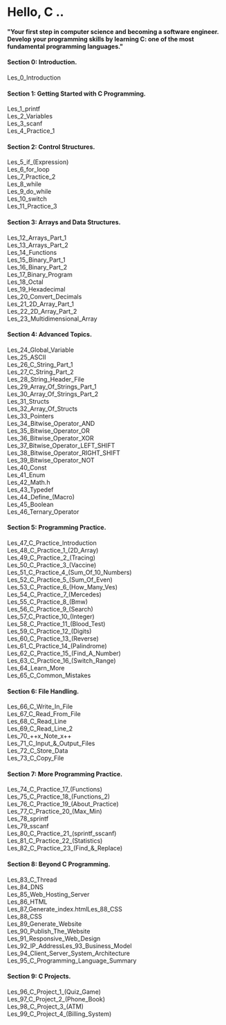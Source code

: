 # Hello, C ..

#### "Your first step in computer science and becoming a software engineer. Develop your programming skills by learning C: one of the most fundamental programming languages."

#### Section 0: Introduction.

Les_0_Introduction

#### Section 1: Getting Started with C Programming.

Les_1_printf  
Les_2_Variables  
Les_3_scanf  
Les_4_Practice_1

#### Section 2: Control Structures.

Les_5_if_(Expression)  
Les_6_for_loop  
Les_7_Practice_2  
Les_8_while  
Les_9_do_while  
Les_10_switch  
Les_11_Practice_3  

#### Section 3: Arrays and Data Structures.

Les_12_Arrays_Part_1  
Les_13_Arrays_Part_2  
Les_14_Functions  
Les_15_Binary_Part_1  
Les_16_Binary_Part_2  
Les_17_Binary_Program  
Les_18_Octal  
Les_19_Hexadecimal  
Les_20_Convert_Decimals  
Les_21_2D_Array_Part_1  
Les_22_2D_Array_Part_2  
Les_23_Multidimensional_Array  

#### Section 4: Advanced Topics.

Les_24_Global_Variable  
Les_25_ASCII  
Les_26_C_String_Part_1  
Les_27_C_String_Part_2  
Les_28_String_Header_File  
Les_29_Array_Of_Strings_Part_1  
Les_30_Array_Of_Strings_Part_2  
Les_31_Structs  
Les_32_Array_Of_Structs  
Les_33_Pointers  
Les_34_Bitwise_Operator_AND  
Les_35_Bitwise_Operator_OR  
Les_36_Bitwise_Operator_XOR  
Les_37_Bitwise_Operator_LEFT_SHIFT  
Les_38_Bitwise_Operator_RIGHT_SHIFT  
Les_39_Bitwise_Operator_NOT  
Les_40_Const  
Les_41_Enum  
Les_42_Math.h  
Les_43_Typedef  
Les_44_Define_(Macro)  
Les_45_Boolean  
Les_46_Ternary_Operator  

#### Section 5: Programming Practice.

Les_47_C_Practice_Introduction  
Les_48_C_Practice_1_(2D_Array)  
Les_49_C_Practice_2_(Tracing)  
Les_50_C_Practice_3_(Vaccine)  
Les_51_C_Practice_4_(Sum_Of_10_Numbers)  
Les_52_C_Practice_5_(Sum_Of_Even)  
Les_53_C_Practice_6_(How_Many_Ves)  
Les_54_C_Practice_7_(Mercedes)  
Les_55_C_Practice_8_(Bmw)  
Les_56_C_Practice_9_(Search)  
Les_57_C_Practice_10_(Integer)  
Les_58_C_Practice_11_(Blood_Test)  
Les_59_C_Practice_12_(Digits)  
Les_60_C_Practice_13_(Reverse)  
Les_61_C_Practice_14_(Palindrome)  
Les_62_C_Practice_15_(Find_A_Number)  
Les_63_C_Practice_16_(Switch_Range)  
Les_64_Learn_More  
Les_65_C_Common_Mistakes  

#### Section 6: File Handling.

Les_66_C_Write_In_File  
Les_67_C_Read_From_File  
Les_68_C_Read_Line  
Les_69_C_Read_Line_2  
Les_70_++x_Note_x++  
Les_71_C_Input_&_Output_Files  
Les_72_C_Store_Data  
Les_73_C_Copy_File  

#### Section 7: More Programming Practice.

Les_74_C_Practice_17_(Functions)  
Les_75_C_Practice_18_(Functions_2)  
Les_76_C_Practice_19_(About_Practice)  
Les_77_C_Practice_20_(Max_Min)  
Les_78_sprintf  
Les_79_sscanf  
Les_80_C_Practice_21_(sprintf_sscanf)  
Les_81_C_Practice_22_(Statistics)  
Les_82_C_Practice_23_(Find_&_Replace)  

#### Section 8: Beyond C Programming.

Les_83_C_Thread  
Les_84_DNS  
Les_85_Web_Hosting_Server  
Les_86_HTML  
Les_87_Generate_index.htmlLes_88_CSS  
Les_88_CSS  
Les_89_Generate_Website  
Les_90_Publish_The_Website  
Les_91_Responsive_Web_Design  
Les_92_IP_AddressLes_93_Business_Model  
Les_94_Client_Server_System_Architecture  
Les_95_C_Programming_Language_Summary  

#### Section 9: C Projects.

Les_96_C_Project_1_(Quiz_Game)  
Les_97_C_Project_2_(Phone_Book)  
Les_98_C_Project_3_(ATM)  
Les_99_C_Project_4_(Billing_System)  